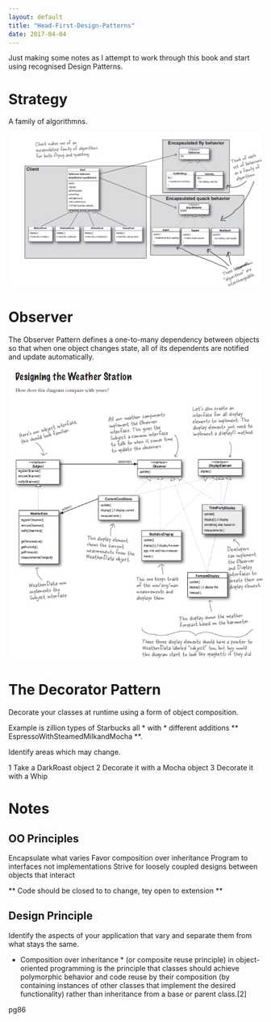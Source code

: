 ```yaml
---
layout: default
title: "Head-First-Design-Patterns"
date: 2017-04-04
---
```


Just making some notes as I attempt to work through this book and start using recognised Design Patterns.

# Strategy

A family of algorithmns.

<img src="/images/Strategy.png" alt="missing" class="inline"/>


# Observer

The Observer Pattern defines a one-to-many dependency between objects so that when one object changes state, all of its dependents are notified and update automatically.


<img src="/images/Observer.png" alt="missing" class="inline"/>


# The Decorator Pattern

Decorate your classes at runtime using a form of object composition.

Example is zillion types of Starbucks all * with * different additions ** EspressoWithSteamedMilkandMocha **.

Identify areas which may change.

1 Take a DarkRoast object
2 Decorate it with a Mocha object
3 Decorate it with a Whip 



# Notes


## OO Principles

Encapsulate what varies
Favor composition over inheritance
Program to interfaces not implementations
Strive for loosely coupled designs between objects that interact

** Code should be closed to to change, tey open to extension  **


## Design Principle

Identify the aspects of your application that vary and separate them from what stays the same.

* Composition over inheritance * (or composite reuse principle) in object-oriented programming is the principle that classes should achieve polymorphic behavior and code reuse by their composition (by containing instances of other classes that implement the desired functionality) rather than inheritance from a base or parent class.[2] 

pg86

